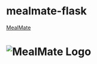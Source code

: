 # mealmate-flask
[MealMate](https://mealmate-flask.herokuapp.com/)

# ![MealMate Logo](/website/static/icon.jpg)
